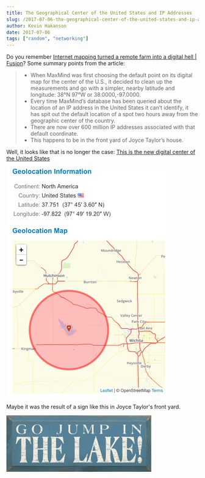 ```yaml
---
title: The Geographical Center of the United States and IP Addresses
slug: /2017-07-06-the-geographical-center-of-the-united-states-and-ip-addresses
author: Kevin Hakanson
date: 2017-07-06
tags: ["random", "networking"]
---
```

Do you remember [Internet mapping turned a remote farm into a digital hell | Fusion](http://fusion.net/story/287592/internet-mapping-glitch-kansas-farm/)? Some summary points from the article:

> * When MaxMind was first choosing the default point on its digital map for the center of the U.S., it decided to clean up the measurements and go with a simpler, nearby latitude and longitude: 38°N 97°W or 38.0000,-97.0000.
> * Every time MaxMind’s database has been queried about the location of an IP address in the United States it can’t identify, it has spit out the default location of a spot two hours away from the geographic center of the country.
> * There are now over 600 million IP addresses associated with that default coordinate.
> * This happens to be in the front yard of Joyce Taylor’s house.

Well, it looks like that is no longer the case: [This is the new digital center of the United States](http://fusion.kinja.com/this-is-the-new-digital-center-of-the-united-states-1793856143)

![Geolocation map](images/pastedImage_4.png)

Maybe it was the result of a sign like this in Joyce Taylor's front yard.

![Go Jump in the Lake!](images/pastedImage_1.jpg)
